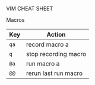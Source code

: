 VIM CHEAT SHEET

Macros

| Key  | Action               |
| ---- | -------------------- |
| `qa` | record macro a       |
| `q`  | stop recording macro |
| `@a` | run macro a          |
| `@@` | rerun last run macro |
